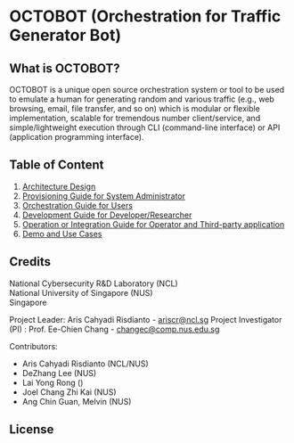 # OCTOBOT (Orchestration for Traffic Generator Bot)

## What is OCTOBOT?

OCTOBOT is a unique open source orchestration system or tool to
be used to emulate a human for generating random and various traffic (e.g., web
browsing, email, file transfer, and so on) which is modular or flexible implementation,
scalable for tremendous number client/service, and simple/lightweight execution through
CLI (command-line interface) or API (application programming interface).

## Table of Content

1. [Architecture Design](Docs/README.md)
2. [Provisioning Guide for System Administrator](Octo-Pro/README.md)
3. [Orchestration Guide for Users](Octo-Play/README.md)
4. [Development Guide for Developer/Researcher](Octo-Bot/README.md)
5. [Operation or Integration Guide for Operator and Third-party application](Octo-App/README.md)
6. [Demo and Use Cases](Docs/Examples.md)


## Credits

National Cybersecurity R&D Laboratory (NCL)\
National University of Singapore (NUS)\
Singapore

Project Leader: Aris Cahyadi Risdianto - ariscr@ncl.sg
Project Investigator (PI) : Prof. Ee-Chien Chang - changec@comp.nus.edu.sg
 
Contributors:
- Aris Cahyadi Risdianto (NCL/NUS)
- DeZhang Lee (NUS)
- Lai Yong Rong ()
- Joel Chang Zhi Kai (NUS)
- Ang Chin Guan, Melvin (NUS)


## License
